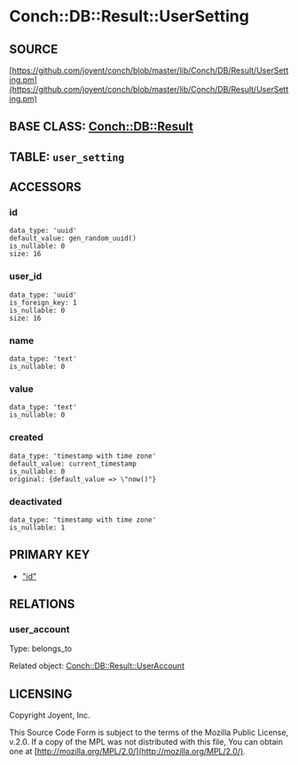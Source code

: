 # Conch::DB::Result::UserSetting

## SOURCE

[https://github.com/joyent/conch/blob/master/lib/Conch/DB/Result/UserSetting.pm](https://github.com/joyent/conch/blob/master/lib/Conch/DB/Result/UserSetting.pm)

## BASE CLASS: [Conch::DB::Result](../modules/Conch%3A%3ADB%3A%3AResult)

## TABLE: `user_setting`

## ACCESSORS

### id

```
data_type: 'uuid'
default_value: gen_random_uuid()
is_nullable: 0
size: 16
```

### user\_id

```
data_type: 'uuid'
is_foreign_key: 1
is_nullable: 0
size: 16
```

### name

```
data_type: 'text'
is_nullable: 0
```

### value

```
data_type: 'text'
is_nullable: 0
```

### created

```
data_type: 'timestamp with time zone'
default_value: current_timestamp
is_nullable: 0
original: {default_value => \"now()"}
```

### deactivated

```
data_type: 'timestamp with time zone'
is_nullable: 1
```

## PRIMARY KEY

- ["id"](#id)

## RELATIONS

### user\_account

Type: belongs\_to

Related object: [Conch::DB::Result::UserAccount](../modules/Conch%3A%3ADB%3A%3AResult%3A%3AUserAccount)

## LICENSING

Copyright Joyent, Inc.

This Source Code Form is subject to the terms of the Mozilla Public License,
v.2.0. If a copy of the MPL was not distributed with this file, You can obtain
one at [http://mozilla.org/MPL/2.0/](http://mozilla.org/MPL/2.0/).
